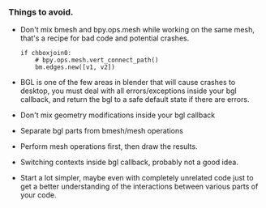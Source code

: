 ### Things to avoid. ###
- Don't mix bmesh and bpy.ops.mesh while working on the same mesh, that's a recipe for bad code and potential crashes.

    ```
    if chboxjoin0:
        # bpy.ops.mesh.vert_connect_path()
        bm.edges.new([v1, v2])
    ```

- BGL is one of the few areas in blender that will cause crashes to desktop, you must deal with all errors/exceptions inside your bgl callback, and return the bgl to a safe default state if there are errors.

- Don't mix geometry modifications inside your bgl callback

- Separate bgl parts from bmesh/mesh operations

- Perform mesh operations first, then draw the results.

- Switching contexts inside bgl callback, probably not a good idea.

- Start a lot simpler, maybe even with completely unrelated code just to get a better understanding of the interactions between various parts of your code.
